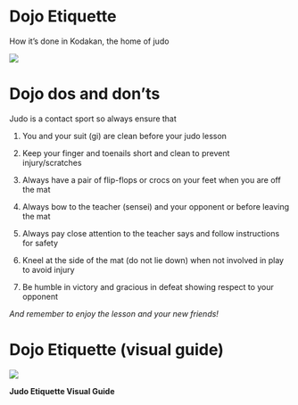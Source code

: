 # Dojo Etiquette

How it’s done in Kodakan, the home of judo

![](2020-1-29-etiquette//media/image1.jpg)

# Dojo dos and don’ts

Judo is a contact sport so always ensure that

1.  You and your suit (gi) are clean before your judo lesson

2.  Keep your finger and toenails short and clean to prevent injury/scratches

3.  Always have a pair of flip-flops or crocs on your feet when you are off the mat

4.  Always bow to the teacher (sensei) and your opponent or before leaving the mat

5.  Always pay close attention to the teacher says and follow instructions for safety

6.  Kneel at the side of the mat (do not lie down) when not involved in play to avoid injury

7.  Be humble in victory and gracious in defeat showing respect to your opponent

*<span class="underline">And remember to enjoy the lesson and your new friends\!</span>*

# Dojo Etiquette (visual guide)

![](2020-1-29-etiquette//media/image2.jpeg)

**Judo Etiquette Visual Guide**
